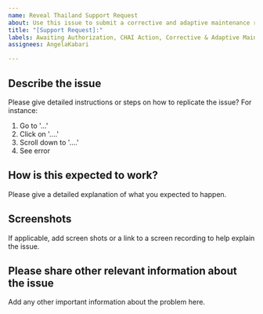 ```yaml
---
name: Reveal Thailand Support Request
about: Use this issue to submit a corrective and adaptive maintenance request.
title: "[Support Request]:"
labels: Awaiting Authorization, CHAI Action, Corrective & Adaptive Maintenance Request
assignees: AngelaKabari

---
```


## Describe the issue
Please give detailed instructions or steps on how to replicate the issue? For instance:
1. Go to '...'
2. Click on '....'
3. Scroll down to '....'
4. See error




## How is this expected to work?
Please give a detailed explanation of what you expected to happen.




## Screenshots
If applicable, add screen shots or a link to a screen recording to help explain the issue.




## Please share other relevant information about the issue
Add any other important information about the problem here.
